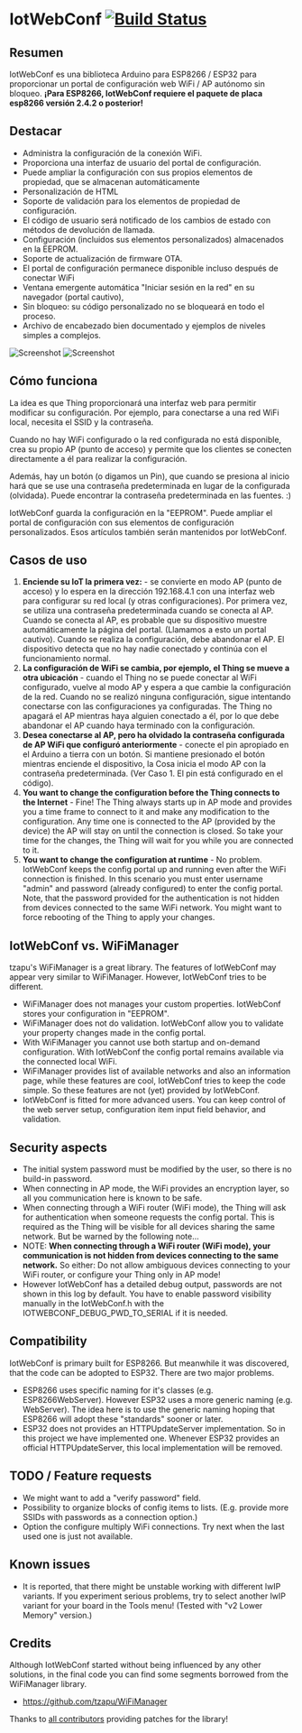 # IotWebConf [![Build Status](https://travis-ci.org/prampec/IotWebConf.svg?branch=master)](https://travis-ci.org/prampec/IotWebConf)

## Resumen
IotWebConf es una biblioteca Arduino para ESP8266 / ESP32 para proporcionar un portal de configuración web WiFi / AP autónomo sin bloqueo.
**¡Para ESP8266, IotWebConf requiere el paquete de placa esp8266 versión 2.4.2 o posterior!**

## Destacar

  - Administra la configuración de la conexión WiFi.
  - Proporciona una interfaz de usuario del portal de configuración.
  - Puede ampliar la configuración con sus propios elementos de propiedad, que se almacenan automáticamente
  - Personalización de HTML
  - Soporte de validación para los elementos de propiedad de configuración.
  - El código de usuario será notificado de los cambios de estado con métodos de devolución de llamada.
  - Configuración (incluidos sus elementos personalizados) almacenados en la EEPROM.
  - Soporte de actualización de firmware OTA.
  - El portal de configuración permanece disponible incluso después de conectar WiFi
  - Ventana emergente automática "Iniciar sesión en la red" en su navegador (portal cautivo),
  - Sin bloqueo: su código personalizado no se bloqueará en todo el proceso.
  - Archivo de encabezado bien documentado y ejemplos de niveles simples a complejos.

![Screenshot](https://sharedinventions.com/wp-content/uploads/2018/11/Screenshot_20181105-191748a.png)
![Screenshot](https://sharedinventions.com/wp-content/uploads/2019/02/Screenshot-from-2019-02-03-22-16-51b.png)
  
## Cómo funciona
La idea es que Thing proporcionará una interfaz web para permitir modificar su configuración. Por ejemplo, para conectarse a una red WiFi local, necesita el SSID y la contraseña.

Cuando no hay WiFi configurado o la red configurada no está disponible, crea su propio AP (punto de acceso) y permite que los clientes se conecten directamente a él para realizar la configuración.

Además, hay un botón (o digamos un Pin), que cuando se presiona al inicio hará que se use una contraseña predeterminada en lugar de la configurada (olvidada). Puede encontrar la contraseña predeterminada en las fuentes. :)

IotWebConf guarda la configuración en la "EEPROM". Puede ampliar el portal de configuración con sus elementos de configuración personalizados. Esos artículos también serán mantenidos por IotWebConf.

## Casos de uso
  1. **Enciende su IoT la primera vez:** - se convierte en modo AP (punto de acceso) y lo espera en la dirección 192.168.4.1 con una interfaz web para configurar su red local (y otras configuraciones). Por primera vez, se utiliza una contraseña predeterminada cuando se conecta al AP. Cuando se conecta al AP, es probable que su dispositivo muestre automáticamente la página del portal. (Llamamos a esto un portal cautivo). Cuando se realiza la configuración, debe abandonar el AP. El dispositivo detecta que no hay nadie conectado y continúa con el funcionamiento normal.
  1. **La configuración de WiFi se cambia, por ejemplo, el Thing se mueve a otra ubicación** - cuando el Thing no se puede conectar al WiFi configurado, vuelve al modo AP y espera a que cambie la configuración de la red. Cuando no se realizó ninguna configuración, sigue intentando conectarse con las configuraciones ya configuradas. The Thing no apagará el AP mientras haya alguien conectado a él, por lo que debe abandonar el AP cuando haya terminado con la configuración.
  1. **Desea conectarse al AP, pero ha olvidado la contraseña configurada de AP WiFi que configuró anteriormente** - conecte el pin apropiado en el Arduino a tierra con un botón. Si mantiene presionado el botón mientras enciende el dispositivo, la Cosa inicia el modo AP con la contraseña predeterminada. (Ver Caso 1. El pin está configurado en el código).
  1. **You want to change the configuration before the Thing connects to the Internet** - Fine! The Thing always starts up in AP mode and provides you a time frame to connect to it and make any modification to the configuration. Any time one is connected to the AP (provided by the device) the AP will stay on until the connection is closed. So take your time for the changes, the Thing will wait for you while you are connected to it.
  1. **You want to change the configuration at runtime** - No problem. IotWebConf keeps the config portal up and running even after the WiFi connection is finished. In this scenario you must enter username "admin" and password (already configured) to enter the config portal. Note, that the password provided for the authentication is not hidden from devices connected to the same WiFi network. You might want to force rebooting of the Thing to apply your changes.

## IotWebConf vs. WiFiManager
tzapu's WiFiManager is a great library. The features of IotWebConf may appear very similar to WiFiManager. However, IotWebConf tries to be different.
  - WiFiManager does not manages your custom properties. IotWebConf stores your configuration in "EEPROM".
  - WiFiManager does not do validation. IotWebConf allow you to validate your property changes made in the config portal.
  - With WiFiManager you cannot use both startup and on-demand configuration. With IotWebConf the config portal remains available via the connected local WiFi.
  - WiFiManager provides list of available networks and also an information page, while these features are cool, IotWebConf tries to keep the code simple. So these features are not (yet) provided by IotWebConf.
  - IotWebConf is fitted for more advanced users. You can keep control of the web server setup, configuration item input field behavior, and validation.

## Security aspects
  - The initial system password must be modified by the user, so there is no build-in password.
  - When connecting in AP mode, the WiFi provides an encryption layer, so all you communication here is known to be safe.
  - When connecting through a WiFi router (WiFi mode), the Thing will ask for authentication when someone requests the config portal. This is required as the Thing will be visible for all devices sharing the same network. But be warned by the following note...
  - NOTE: **When connecting through a WiFi router (WiFi mode), your communication is not hidden from devices connecting to the same network.** So either: Do not allow ambiguous devices connecting to your WiFi router, or configure your Thing only in AP mode!
  - However IotWebConf has a detailed debug output, passwords are not shown in this log by default. You have
  to enable password visibility manually in the IotWebConf.h with the IOTWEBCONF_DEBUG_PWD_TO_SERIAL
  if it is needed.

## Compatibility
IotWebConf is primary built for ESP8266. But meanwhile it was discovered, that the code can be adopted
to ESP32. There are two major problems.
  - ESP8266 uses specific naming for it's classes (e.g. ESP8266WebServer). However ESP32 uses a more generic naming (e.g. WebServer). The idea here is to use the generic naming hoping that ESP8266 will adopt these "standards" sooner or later.
  - ESP32 does not provides an HTTPUpdateServer implementation. So in this project we have implemented one. Whenever ESP32 provides an official HTTPUpdateServer, this local implementation will be removed.
  
## TODO / Feature requests
  - We might want to add a "verify password" field.
  - Possibility to organize blocks of config items to lists. (E.g. provide more SSIDs with passwords as a connection option.)
  - Option the configure multiply WiFi connections. Try next when the last used one is just not available.

## Known issues
  - It is reported, that there might be unstable working with different lwIP variants. If you experiment serious problems, try to select another lwIP variant for your board in the Tools menu! (Tested with "v2 Lower Memory" version.)
  
## Credits
Although IotWebConf started without being influenced by any other solutions, in the final code you can find some segments borrowed from the WiFiManager library.
  - https://github.com/tzapu/WiFiManager

Thanks to [all contributors](/prampec/IotWebConf/graphs/contributors) providing patches for the library!
